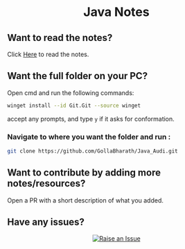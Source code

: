 <div align="center">

# Java Notes

</div>

## Want to read the notes?

Click [Here](./notes.md) to read the notes.

## Want the full folder on your PC?

Open cmd and run the following commands:

```bash
winget install --id Git.Git --source winget
```

accept any prompts, and type `y` if it asks for conformation.

### Navigate to where you want the folder and run :

```bash
git clone https://github.com/GollaBharath/Java_Audi.git
```

## Want to contribute by adding more notes/resources?

Open a PR with a short description of what you added.

## Have any issues?

<div align='center'>

[![Raise an Issue](https://img.shields.io/badge/🛠%20Raise%20an%20Issue-red?style=for-the-badge&logo=github)](https://github.com/GollaBharath/Java_Audi/issues/new)

</div>
